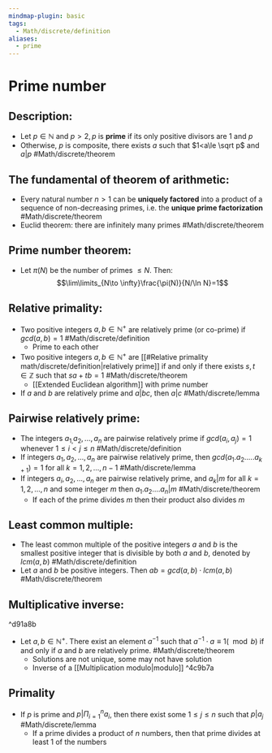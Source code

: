 ```yaml
---
mindmap-plugin: basic
tags:
  - Math/discrete/definition
aliases:
  - prime
---
```

# Prime number

## Description:
- Let $p\in \mathbb N$ and $p>2,p$ is **prime** if its only positive divisors are 1 and $p$
- Otherwise, $p$ is composite, there exists $a$ such that $1<a\le \sqrt p$ and $a|p$ #Math/discrete/theorem

## The fundamental of theorem of arithmetic:
- Every natural number $n>1$ can be **uniquely factored** into a product of a sequence of non-decreasing primes, i.e. the **unique prime factorization** #Math/discrete/theorem
- Euclid theorem: there are infinitely many primes #Math/discrete/theorem
<!--ID: 1708098041440-->


## Prime number theorem:
- Let $\pi(N)$ be the number of primes $\le N$. Then:$$\lim\limits_{N\to \infty}\frac{\pi(N)}{N/\ln N}=1$$
<!--ID: 1708098041444-->


## Relative primality:
- Two positive integers $a,b\in \mathbb N^+$ are relatively prime (or co-prime) if $gcd(a,b)=1$ #Math/discrete/definition
	- Prime to each other
- Two positive integers $a,b\in \mathbb N^+$ are [[#Relative primality math/discrete/definition|relatively prime]] if and only if there exists $s,t\in\mathbb Z$ such that $sa+tb=1$ #Math/discrete/theorem
	- [[Extended Euclidean algorithm]] with prime number
- If $a$ and $b$ are relatively prime and $a|bc$, then $a|c$ #Math/discrete/lemma
<!--ID: 1708098041447-->


## Pairwise relatively prime:
- The integers $a_{1,}a_{2},...,a_{n}$ are pairwise relatively prime if $gcd(a_{i}, a_{j}) =1$ whenever $1\le i<j\le n$ #Math/discrete/definition
- If integers $a_1,a_{2},...,a_{n}$ are pairwise relatively prime, then $gcd(a_{1}.a_{2}.....a_{k+1})=1$ for all $k=1,2,...,n-1$ #Math/discrete/lemma
- If integers $a_{i},a_{2},...,a_{n}$ are pairwise relatively prime, and $a_k|m$ for all $k=1,2,...,n$ and some integer $m$ then $a_{1}.a_{2}....a_{n}|m$ #Math/discrete/theorem
	- If each of the prime divides $m$ then their product also divides $m$
<!--ID: 1708098041449-->


## Least common multiple:
- The least common multiple of the positive integers $a$ and $b$ is the smallest positive integer that is divisible by both $a$ and $b$, denoted by $lcm(a,b)$ #Math/discrete/definition
- Let $a$ and $b$ be positive integers. Then $ab=gcd(a,b)\cdot lcm(a,b)$ #Math/discrete/theorem
<!--ID: 1708098041453-->


## Multiplicative inverse:

^d91a8b
<!--ID: 1708098041457-->


- Let $a,b\in \mathbb N^+$. There exist an element $a^{-1}$ such that $a^{-1}\cdot a\equiv 1(\mod b)$ if and only if $a$ and $b$ are relatively prime. #Math/discrete/theorem
	- Solutions are not unique, some may not have solution
	- Inverse of a [[Multiplication modulo|modulo]] ^4c9b7a

## Primality
- If $p$ is prime and $p\big| \Pi_{i=1}^{n}a_i$, then there exist some $1\le j\le n$ such that $p|a_j$ #Math/discrete/lemma
	- If a prime divides a product of $n$ numbers, then that prime divides at least 1 of the numbers
<!--ID: 1708098041461-->
